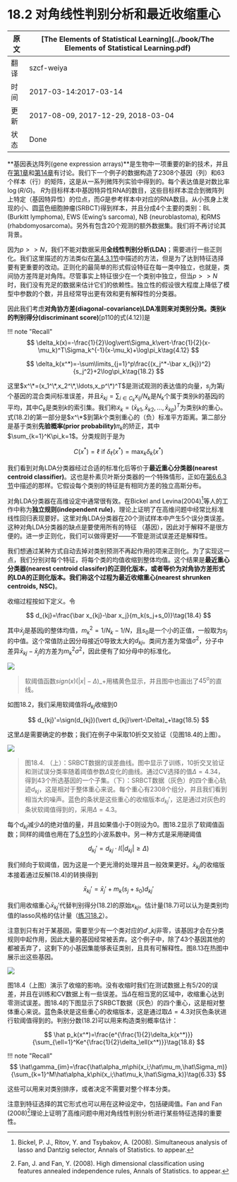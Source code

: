 # 18.2 对角线性判别分析和最近收缩重心

| 原文   | [The Elements of Statistical Learning](../book/The Elements of Statistical Learning.pdf) |
| ---- | ---------------------------------------- |
| 翻译   | szcf-weiya                               |
| 时间   | 2017-03-14:2017-03-14                    |
|更新|2017-08-09, 2017-12-29, 2018-03-04|
|状态|Done|

**基因表达阵列(gene expression arrays)**是生物中一项重要的新的技术，并且在[第1章](../01-Introduction/2016-07-26-Chapter-1-Introduction/index.html)和[第14章](../14%20Unsupervised%20Learning/14.3%20Cluster%20Analysis/index.html#_7)有讨论。我们下一个例子的数据构造了2308个基因（列）和63个样本（行）的矩阵，这是从一系列微阵列实验中得到的。每个表达值是对数比率$\log(R/G)$。 $R$为目标样本中基因特异性RNA的数目，这些目标样本混合到微阵列上特定（基因特异性）的位点，而$G$是参考样本中对应的RNA数目。从小孩身上发现的小、圆蓝色细胞肿瘤(SRBCT)得到样本，并且分成4个主要的类别：BL (Burkitt lymphoma), EWS (Ewing’s sarcoma), NB (neuroblastoma), 和RMS (rhabdomyosarcoma)。另外有包含20个观测的额外数据集。我们将不再讨论其背景。

因为$p >> N$，我们不能对数据采用**全线性判别分析(LDA)**；需要进行一些正则化。我们这里描述的方法类似在[第4.3.1节](../04-Linear-Methods-for-Classification/4.3-Linear-Discriminant-Analysis/index.html#_1)中描述的方法，但是为了达到特征选择要有更重要的改动。正则化的最简单的形式假设特征在每一类中独立，也就是，类间协方差阵是对角阵。尽管事实上特征很少在一个类别中独立，但当$p >> N$时，我们没有充足的数据来估计它们的依赖性。独立性的假设很大程度上降低了模型中参数的个数，并且经常导出更有效和更有解释性的分类器。

因此我们考虑**对角协方差(diagonal-covariance)**LDA准则来对类别分类。类别$k$的**判别得分(discriminant score)**[p110的式(4.12)]是

!!! note "Recall"
    $$
    \delta_k(x)=-\frac{1}{2}\log\vert\Sigma_k\vert-\frac{1}{2}(x-\mu_k)^T\Sigma_k^{-1}(x-\mu_k)+\log\pi_k\tag{4.12}
    $$

$$
\delta_k(x^*)=-\sum\limits_{j=1}^p\frac{(x_j^*-\bar x_{kj})^2}{s_j^2}+2\log\pi_k\tag{18.2}
$$

这里$x^\*=(x_1^\*,x_2^\*,\ldots,x_p^\*)^T$是测试观测的表达值的向量，$s_j$为第$j$个基因的混合类间标准误差，并且$\bar x_{kj}=\sum_{i\in C_k}x_{ij}/N_k$是$N_k$个属于类别$k$的基因$j$的平均，其中$C_k$是类别$k$的索引集。我们称$\tilde x_k=(\bar x_{k1},\bar x_{k2},\ldots,\bar x_{kp})^T$为类别$k$的重心。式(18.2)的第一部分是$x^\*$到第$k$个类别重心的（负）标准平方距离。第二部分是基于类别**先验概率(prior probability)**$\pi_k$的矫正，其中$\sum_{k=1}^K\pi_k=1$。分类规则于是为

$$
C(x^*)=\ell\text{ if } \delta_{\ell}(x^*)=\max_k\delta_k(x^*)\tag{18.3}
$$

我们看到对角LDA分类器经过合适的标准化后等价于**最近重心分类器(nearest centroid classifier)**。这也是朴素贝叶斯分类器的一个特殊情形，正如在[第6.6.3节](../06-Kernel-Smoothing-Methods/6.6-Kernel-Density-Estimation-and-Classification/index.html#_4)中描述的那样。它假设每个类别的特征是有相同方差的独立高斯分布。

对角LDA分类器在高维设定中通常很有效。在Bickel and Levina(2004)[^1]等人的工作中称为**独立规则(independent rule)**，理论上证明了在高维问题中经常比标准线性回归表现要好。这里对角LDA分类器在20个测试样本中产生5个误分类误差。这种对角LDA分类器的缺点是要使用所有的特征 （基因），因此对于解释不是很方便的。进一步正则化，我们可以做得更好——不管是测试误差还是解释性。

我们想通过某种方式自动去掉对类别预测不再起作用的项来正则化。为了实现这一点，我们分别对每个特征，将每个类的均值收缩到整体均值。这个结果是**最近重心分类器(nearest centroid classifer)**的正则化版本，或者等价为对角协方差形式的LDA的正则化版本。我们称这个过程为**最近收缩重心(nearest shrunken centroids, NSC)**。

收缩过程按如下定义。令

$$
d_{kj}=\frac{\bar x_{kj}-\bar x_j}{m_k(s_j+s_0)}\tag{18.4}
$$

其中$\bar x_j$是基因$j$的整体均值，$m_k^2=1/N_k-1/N$，且$s_0$是一个小的正值，一般取为$s_j$的中值。这个常值防止因分母接近0导致太大的$d_{kj}$。类间方差为常值$\sigma^2$，分子中差异$\bar x_{kj}-\bar x_j$的方差为$m_k^2\sigma^2$，因此便有了如分母中的标准化。

![](../img/18/fig18.2.png)

> 软阈值函数$sign(x)(\vert x\vert-\Delta)\_+$用橘黄色显示，并且图中也画出了$45^o$的直线。


如图18.2，我们采用软阈值将$d_{kj}$收缩到0

$$
d_{kj}'=\sign(d_{kj})(\vert d_{kj}\vert-\Delta)_+\tag{18.5}
$$

这里$\Delta$是需要确定的参数；我们在例子中采取10折交叉验证（见图18.4的上图）。

![](../img/18/fig18.4.png)

> 图18.4. （上）：SRBCT数据的误差曲线。图中显示了训练，10折交叉验证和测试误分类率随着阈值参数$\Delta$变化的曲线。通过CV选择的值$\Delta=4.34$，得到43个所选基因的一个子集。（下）：SRBCT数据（灰色）的四个重心轨迹$d_{kj}$，这是相对于整体重心来说。每个重心有2308个组分，并且我们看到相当大的噪声。蓝色的条状是这些重心的收缩版本$d_{kj}'$，这是通过对灰色的条状软阈值得到的，采用$\Delta=4.3$。


每个$d_{kj}$减少$\Delta$的绝对值的量，并且如果值小于0则设为0。图18.2显示了软阈值函数；同样的阈值也用在了[5.9节](../05-Basis-Expansions-and-Regularization/5.9-Wavelet-Smoothing/index.html)的小波系数中。另一种方式是采用硬阈值

$$
d_{kj}'=d_{kj}\cdot I(\vert d_{kj}\vert\ge \Delta)\tag{18.6}
$$


我们倾向于软阈值，因为这是一个更光滑的处理并且一般效果更好。$\bar x_{kj}$的收缩版本接着通过反解(18.4)的转换得到

$$
\bar x_{kj}'=\bar x_j'+m_k(s_j+s_0)d_{kj}'\tag{18.7}
$$

我们用收缩重心$\bar x_{kj}'$代替判别得分(18.2)的原始$x_{kj}$。估计量(18.7)可以认为是类别均值的lasso风格的估计量（[练习18.2](https://github.com/szcf-weiya/ESL-CN/issues/83)）。

注意到只有对于某基因，需要至少有一个类对应的$d'\_{kj}$非零，该基因才会在分类规则中起作用，因此大量的基因经常被丢弃。这个例子中，除了43个基因其他的都被丢弃了，这剩下的小基因集能够表征类别，且具有可解释性。图8.13在热图中展示出这些基因。

![](../img/18/fig18.3.png)

图18.4（上图）演示了收缩的影响。没有收缩时我们在测试数据上有5/20的误差，并且在训练和CV数据上有一些误差。当$\Delta$在相当宽的区域中，收缩重心达到零测试误差。图18.4的下图显示了SRBCT数据（灰色）的四个重心，这是相对整体重心来说。蓝色条状是这些重心的收缩版本，这是通过取$\Delta=4.3$对灰色条状进行软阈值得到的。判别分数(18.2)可以用来构造类别概率估计：

$$
\hat p_k(x^*)=\frac{e^{\frac{1}{2}\delta_k(x^*)}}{\sum_{\ell=1}^Ke^{\frac{1}{2}\delta_\ell(x^*)}}\tag{18.8}
$$

!!! note "Recall"
    $$
    \hat\gamma_{im}=\frac{\hat\alpha_m\phi(x_i;\hat\mu_m,\hat\Sigma_m)}{\sum_{k=1}^M\hat\alpha_k\phi(x_i;\hat\mu_k,\hat\Sigma_k)}\tag{6.33}
    $$

这些可以用来对类别排序，或者决定不需要对整个样本分类。



注意到特征选择的其它形式也可以用在这种设定中，包括硬阈值。Fan and Fan (2008)[^2]理论上证明了高维问题中用对角线性判别分析进行某些特征选择的重要性。

[^1]: Bickel, P. J., Ritov, Y. and Tsybakov, A. (2008). Simultaneous analysis of lasso and Dantzig selector, Annals of Statistics. to appear.
[^2]: Fan, J. and Fan, Y. (2008). High dimensional classification using features annealed independence rules, Annals of Statistics. to appear.
